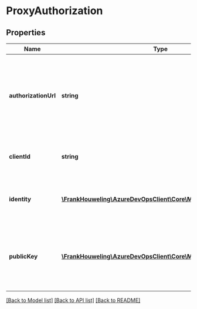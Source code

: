 # ProxyAuthorization

## Properties
Name | Type | Description | Notes
------------ | ------------- | ------------- | -------------
**authorizationUrl** | **string** | Gets or sets the endpoint used to obtain access tokens from the configured token service. | [optional] 
**clientId** | **string** | Gets or sets the client identifier for this proxy. | [optional] 
**identity** | [**\FrankHouweling\AzureDevOpsClient\Core\Model\IdentityDescriptor**](IdentityDescriptor.md) | Gets or sets the user identity to authorize for on-prem. | [optional] 
**publicKey** | [**\FrankHouweling\AzureDevOpsClient\Core\Model\PublicKey**](PublicKey.md) | Gets or sets the public key used to verify the identity of this proxy. Only specify on hosted. | [optional] 

[[Back to Model list]](../README.md#documentation-for-models) [[Back to API list]](../README.md#documentation-for-api-endpoints) [[Back to README]](../README.md)


